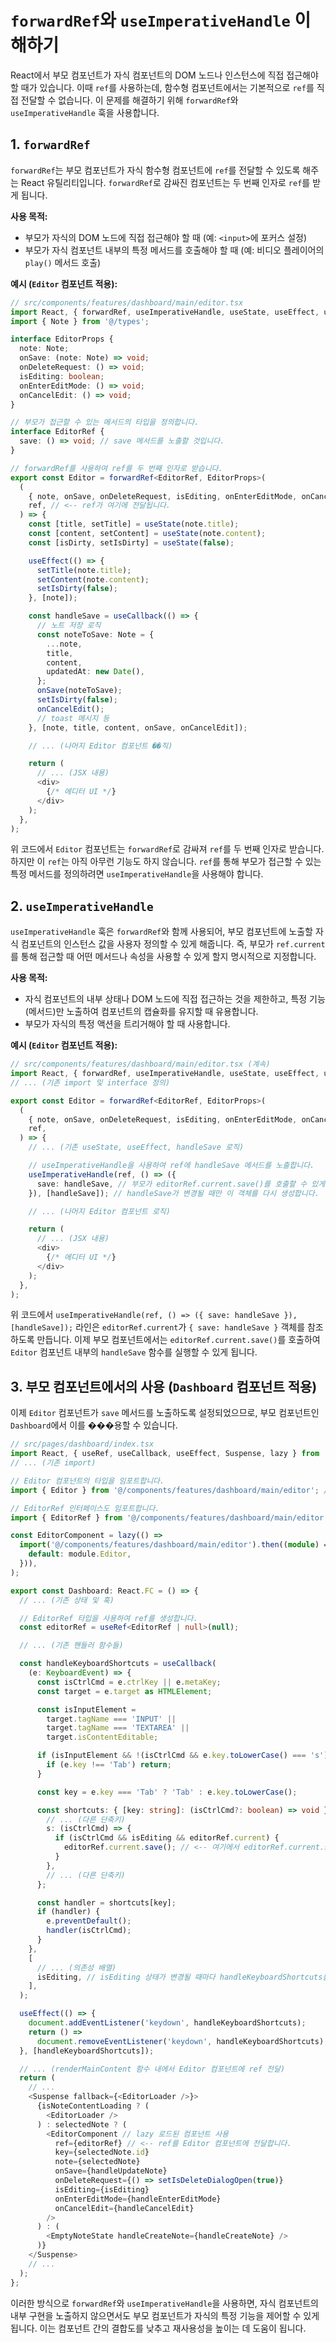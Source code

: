 # `forwardRef`와 `useImperativeHandle` 이해하기

React에서 부모 컴포넌트가 자식 컴포넌트의 DOM 노드나 인스턴스에 직접 접근해야 할 때가 있습니다. 이때 `ref`를 사용하는데, 함수형 컴포넌트에서는 기본적으로 `ref`를 직접 전달할 수 없습니다. 이 문제를 해결하기 위해 `forwardRef`와 `useImperativeHandle` 훅을 사용합니다.

## 1. `forwardRef`

`forwardRef`는 부모 컴포넌트가 자식 함수형 컴포넌트에 `ref`를 전달할 수 있도록 해주는 React 유틸리티입니다. `forwardRef`로 감싸진 컴포넌트는 두 번째 인자로 `ref`를 받게 됩니다.

**사용 목적:**
- 부모가 자식의 DOM 노드에 직접 접근해야 할 때 (예: `<input>`에 포커스 설정)
- 부모가 자식 컴포넌트 내부의 특정 메서드를 호출해야 할 때 (예: 비디오 플레이어의 `play()` 메서드 호출)

**예시 (`Editor` 컴포넌트 적용):**

```typescript
// src/components/features/dashboard/main/editor.tsx
import React, { forwardRef, useImperativeHandle, useState, useEffect, useCallback } from 'react';
import { Note } from '@/types';

interface EditorProps {
  note: Note;
  onSave: (note: Note) => void;
  onDeleteRequest: () => void;
  isEditing: boolean;
  onEnterEditMode: () => void;
  onCancelEdit: () => void;
}

// 부모가 접근할 수 있는 메서드의 타입을 정의합니다.
interface EditorRef {
  save: () => void; // save 메서드를 노출할 것입니다.
}

// forwardRef를 사용하여 ref를 두 번째 인자로 받습니다.
export const Editor = forwardRef<EditorRef, EditorProps>(
  (
    { note, onSave, onDeleteRequest, isEditing, onEnterEditMode, onCancelEdit },
    ref, // <-- ref가 여기에 전달됩니다.
  ) => {
    const [title, setTitle] = useState(note.title);
    const [content, setContent] = useState(note.content);
    const [isDirty, setIsDirty] = useState(false);

    useEffect(() => {
      setTitle(note.title);
      setContent(note.content);
      setIsDirty(false);
    }, [note]);

    const handleSave = useCallback(() => {
      // 노트 저장 로직
      const noteToSave: Note = {
        ...note,
        title,
        content,
        updatedAt: new Date(),
      };
      onSave(noteToSave);
      setIsDirty(false);
      onCancelEdit();
      // toast 메시지 등
    }, [note, title, content, onSave, onCancelEdit]);

    // ... (나머지 Editor 컴포넌트 ��직)

    return (
      // ... (JSX 내용)
      <div>
        {/* 에디터 UI */}
      </div>
    );
  },
);
```

위 코드에서 `Editor` 컴포넌트는 `forwardRef`로 감싸져 `ref`를 두 번째 인자로 받습니다. 하지만 이 `ref`는 아직 아무런 기능도 하지 않습니다. `ref`를 통해 부모가 접근할 수 있는 특정 메서드를 정의하려면 `useImperativeHandle`을 사용해야 합니다.

## 2. `useImperativeHandle`

`useImperativeHandle` 훅은 `forwardRef`와 함께 사용되어, 부모 컴포넌트에 노출할 자식 컴포넌트의 인스턴스 값을 사용자 정의할 수 있게 해줍니다. 즉, 부모가 `ref.current`를 통해 접근할 때 어떤 메서드나 속성을 사용할 수 있게 할지 명시적으로 지정합니다.

**사용 목적:**
- 자식 컴포넌트의 내부 상태나 DOM 노드에 직접 접근하는 것을 제한하고, 특정 기능(메서드)만 노출하여 컴포넌트의 캡슐화를 유지할 때 유용합니다.
- 부모가 자식의 특정 액션을 트리거해야 할 때 사용합니다.

**예시 (`Editor` 컴포넌트 적용):**

```typescript
// src/components/features/dashboard/main/editor.tsx (계속)
import React, { forwardRef, useImperativeHandle, useState, useEffect, useCallback } from 'react';
// ... (기존 import 및 interface 정의)

export const Editor = forwardRef<EditorRef, EditorProps>(
  (
    { note, onSave, onDeleteRequest, isEditing, onEnterEditMode, onCancelEdit },
    ref,
  ) => {
    // ... (기존 useState, useEffect, handleSave 로직)

    // useImperativeHandle을 사용하여 ref에 handleSave 메서드를 노출합니다.
    useImperativeHandle(ref, () => ({
      save: handleSave, // 부모가 editorRef.current.save()를 호출할 수 있게 됩니다.
    }), [handleSave]); // handleSave가 변경될 때만 이 객체를 다시 생성합니다.

    // ... (나머지 Editor 컴포넌트 로직)

    return (
      // ... (JSX 내용)
      <div>
        {/* 에디터 UI */}
      </div>
    );
  },
);
```

위 코드에서 `useImperativeHandle(ref, () => ({ save: handleSave }), [handleSave]);` 라인은 `editorRef.current`가 `{ save: handleSave }` 객체를 참조하도록 만듭니다. 이제 부모 컴포넌트에서는 `editorRef.current.save()`를 호출하여 `Editor` 컴포넌트 내부의 `handleSave` 함수를 실행할 수 있게 됩니다.

## 3. 부모 컴포넌트에서의 사용 (`Dashboard` 컴포넌트 적용)

이제 `Editor` 컴포넌트가 `save` 메서드를 노출하도록 설정되었으므로, 부모 컴포넌트인 `Dashboard`에서 이를 ���용할 수 있습니다.

```typescript
// src/pages/dashboard/index.tsx
import React, { useRef, useCallback, useEffect, Suspense, lazy } from 'react';
// ... (기존 import)

// Editor 컴포넌트의 타입을 임포트합니다.
import { Editor } from '@/components/features/dashboard/main/editor'; // Editor 컴포넌트가 forwardRef로 감싸져 있으므로 직접 임포트 가능

// EditorRef 인터페이스도 임포트합니다.
import { EditorRef } from '@/components/features/dashboard/main/editor';

const EditorComponent = lazy(() =>
  import('@/components/features/dashboard/main/editor').then((module) => ({
    default: module.Editor,
  })),
);

export const Dashboard: React.FC = () => {
  // ... (기존 상태 및 훅)

  // EditorRef 타입을 사용하여 ref를 생성합니다.
  const editorRef = useRef<EditorRef | null>(null);

  // ... (기존 핸들러 함수들)

  const handleKeyboardShortcuts = useCallback(
    (e: KeyboardEvent) => {
      const isCtrlCmd = e.ctrlKey || e.metaKey;
      const target = e.target as HTMLElement;

      const isInputElement =
        target.tagName === 'INPUT' ||
        target.tagName === 'TEXTAREA' ||
        target.isContentEditable;

      if (isInputElement && !(isCtrlCmd && e.key.toLowerCase() === 's')) {
        if (e.key !== 'Tab') return;
      }

      const key = e.key === 'Tab' ? 'Tab' : e.key.toLowerCase();

      const shortcuts: { [key: string]: (isCtrlCmd?: boolean) => void } = {
        // ... (다른 단축키)
        s: (isCtrlCmd) => {
          if (isCtrlCmd && isEditing && editorRef.current) {
            editorRef.current.save(); // <-- 여기에서 editorRef.current.save()를 호출합니다.
          }
        },
        // ... (다른 단축키)
      };

      const handler = shortcuts[key];
      if (handler) {
        e.preventDefault();
        handler(isCtrlCmd);
      }
    },
    [
      // ... (의존성 배열)
      isEditing, // isEditing 상태가 변경될 때마다 handleKeyboardShortcuts를 다시 생성
    ],
  );

  useEffect(() => {
    document.addEventListener('keydown', handleKeyboardShortcuts);
    return () =>
      document.removeEventListener('keydown', handleKeyboardShortcuts);
  }, [handleKeyboardShortcuts]);

  // ... (renderMainContent 함수 내에서 Editor 컴포넌트에 ref 전달)
  return (
    // ...
    <Suspense fallback={<EditorLoader />}>
      {isNoteContentLoading ? (
        <EditorLoader />
      ) : selectedNote ? (
        <EditorComponent // lazy 로드된 컴포넌트 사용
          ref={editorRef} // <-- ref를 Editor 컴포넌트에 전달합니다.
          key={selectedNote.id}
          note={selectedNote}
          onSave={handleUpdateNote}
          onDeleteRequest={() => setIsDeleteDialogOpen(true)}
          isEditing={isEditing}
          onEnterEditMode={handleEnterEditMode}
          onCancelEdit={handleCancelEdit}
        />
      ) : (
        <EmptyNoteState handleCreateNote={handleCreateNote} />
      )}
    </Suspense>
    // ...
  );
};
```

이러한 방식으로 `forwardRef`와 `useImperativeHandle`을 사용하면, 자식 컴포넌트의 내부 구현을 노출하지 않으면서도 부모 컴포넌트가 자식의 특정 기능을 제어할 수 있게 됩니다. 이는 컴포넌트 간의 결합도를 낮추고 재사용성을 높이는 데 도움이 됩니다.
